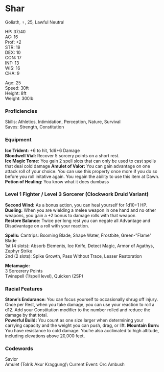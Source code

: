 # Shar
Goliath, ♀, 25, Lawful Neutral

HP: 37/40 \
AC: 16 \
Prof: +2 \
STR: 19 \
DEX: 10 \
CON: 17 \
INT: 13 \
WIS: 16 \
CHA: 9

Age: 25 \
Speed: 30ft \
Height: 8ft \
Weight: 300lb 

### Proficiencies
Skills: Athletics, Intimidation, Perception, Nature, Survival \
Saves: Strength, Constitution

### Equipment
**Ice Trident:** +6 to hit, 1d6+6 Damage \
**Bloodwell Vial:** Recover 5 sorcery points on a short rest. \
**Ice Magic Tome:** You gain 2 spell slots that can only be used to cast spells that deal cold damage
**Amulet of Valor:** You can gain advantage on one attack roll of your choice. You can use this property once more if you do so before you roll initative again. You regain the ability to use this item at Dawn. \
**Potion of Healing:** You know what it does dumbass

### Level 1 Fighter / Level 3 Sorcerer (Clockwork Druid Variant)
**Second Wind:** As a bonus action, you can heal yourself for 1d10+1 HP. \
**Dueling:** When you are wielding a melee weapon in one hand and no other weapons, you gain a +2 bonus to damage rolls with that weapon. \
**Restore Balance:** Twice per long rest you can negate all Advantage and Disadvantage on a roll with your reaction. 

**Spells:**
Cantrips: Booming Blade, Shape Water, Frostbite, Green-"Flame" Blade \
1st (4 slots): Absorb Elements, Ice Knife, Detect Magic, Armor of Agathys, Zephyr Strike \
2nd (2 slots): Spike Growth, Pass Without Trace, Lesser Restoration

**Metamagic:** \
3 Sorcerery Points \
Twinspell (1/spell level), Quicken (2SP)

### Racial Features
**Stone’s Endurance:** You can focus yourself to occasionally shrug off injury. Once per Rest, when you take damage, you can use your reaction to roll a d12. Add your Constitution modifier to the number rolled and reduce the damage by that total. \
**Powerful Build:** You count as one size larger when determining your carrying capacity and the weight you can push, drag, or lift.
**Mountain Born:** You have resistance to cold damage. You’re also acclimated to high altitude, including elevations above 20,000 feet.

### Codewords
Savior \
Amulet (Tolrik Akur Kraggung)\ 
Current Event: Orc Ambush
